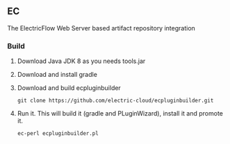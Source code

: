 ## EC

The ElectricFlow Web Server based artifact repository integration

### Build
1. Download Java JDK 8 as you needs tools.jar
1. Download and install gradle
1. Download and build ecpluginbuilder
    ```
	git clone https://github.com/electric-cloud/ecpluginbuilder.git
    ```

1. Run it.
This will build it (gradle and PLuginWizard), install it and promote it.
    ```
	ec-perl ecpluginbuilder.pl
    ```
